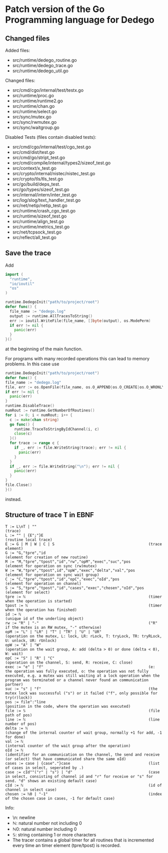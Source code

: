 # Patch version of the Go Programming language for Dedego

## Changed files
Added files:

- src/runtime/dedego_routine.go
- src/runtime/dedego_trace.go
- src/runtime/dedego_util.go

Changed files:

- src/cmd/cgo/internal/test/testx.go
- src/runtime/proc.go
- src/runtime/runtime2.go
- src/runtime/chan.go
- src/runtime/select.go
- src/sync/mutex.go
- src/sync/rwmutex.go
- src/sync/waitgroup.go

Disabled Tests (files contain disabled tests): 

- src/cmd/cgo/internal/test/cgo_test.go
- src/cmd/dist/test.go
- src/cmd/go/stript_test.go
- src/cmd/compile/internal/types2/sizeof_test.go
- src/context/x_test.go
- src/crypto/internal/nistec/nistec_test.go
- src/crypto/tls/tls_test.go
- src/go/build/deps_test.
- src/go/types/sizeof_test.go
- src/internal/intern/inter_test.go
- src/log/slog/text_handler_test.go
- src/net/netip/netip_test.go
- src/runtime/crash_cgo_test.go
- src/runtime/sizeof_test.go
- src/runtime/align_test.go
- src/runtime/metrics_test.go
- src/net/tcpsock_test.go
- src/reflect/all_test.go

## Save the trace

Add

```go
import (
  "runtime",
  "io/ioutil"
  "os"
)

runtime.DedegoInit("path/to/project/root")
defer func() {
  file_name := "dedego.log"
  output := runtime.AllTracesToString()
  err := ioutil.WriteFile(file_name, []byte(output), os.ModePerm)
  if err != nil {
    panic(err)
  }
}()
```

at the beginning of the main function. 

For programs with many recorded 
operations this can lead to memory problems. In this case use

```go
runtime.DedegoInit("path/to/project/root")
defer func() {
file_name := "dedego.log"
file, err := os.OpenFile(file_name, os.O_APPEND|os.O_CREATE|os.O_WRONLY, 0644)
if err != nil {
  panic(err)
}
runtime.DisableTrace()
numRout := runtime.GetNumberOfRoutines()
for i := 0; i < numRout; i++ {
  c := make(chan string)
  go func() {
    runtime.TraceToStringByIdChannel(i, c)
    close(c)
  }()
  for trace := range c {
    if _, err := file.WriteString(trace); err != nil {
      panic(err)
    }
  }
  if _, err := file.WriteString("\n"); err != nil {
    panic(err)
  }
}
file.Close()
}()

```

instead.

## Structure of trace T in EBNF

```ebnf
T := L\nT | ""                                                  (trace)
L := "" | {E";"}E                                               (routine local trace)
E := G | M | W | C | S                                          (trace element)
G := "G,"tpre","id                                              (element for creation of new routine)
M := "M,"tpre","tpost","id","rw","opM","exec","suc","pos        (element for operation on sync (rw)mutex)
W := "W,"tpre","tpost",id","opW","exec","delta","val","pos      (element for operation on sync wait group)
C := "C,"tpre","tpost","id","opC","exec","oId","pos             (element for operation on channel)
S := "S,"tpre","tpost","id","cases","exec","chosen","oId","pos  (element for select)
tpre := ℕ                                                       (timer when the operation is started)
tpost := ℕ                                                      (timer when the operation has finished)
id := ℕ                                                         (unique id of the underling object)
rw := "R" | "-"                                                 ("R" if the mutex is an RW mutex, "-" otherwise)
opM := "L" | "LR" | "T" | "TR" | "U" | "UR"                     (operation on the mutex, L: lock, LR: rLock, T: tryLock, TR: tryRLock, U: unlock, UR: rUnlock)
opW := "A" | "W"                                                (operation on the wait group, A: add (delta > 0) or done (delta < 0), W: wait)
opC := "S" | "R" | "C"                                          (operation on the channel, S: send, R: receive, C: close)
exec := "e" | "f"                                               (e: the operation was fully executed, o: the operation was not fully executed, e.g. a mutex was still waiting at a lock operation when the program was terminated or a channel never found an communication partner)
suc := "s" | "f"                                                (the mutex lock was successful ("s") or it failed ("f", only possible for try(r)lock))
pos := file":"line                                              (position in the code, where the operation was executed)
file := 𝕊                                                       (file path of pos)
line := ℕ                                                       (line number of pos)
delta := ℕ                                                      (change of the internal counter of wait group, normally +1 for add, -1 for done)
val := ℕ                                                        (internal counter of the wait group after the operation)
oId := ℕ                                                        (identifier for an communication on the channel, the send and receive (or select) that have communicated share the same oId)
cases := case | {case"."}case                                   (list of cases in select, seperated by .)
case := cId""("r" | "s") | "d"                                  (case in select, consisting of channel id and "r" for receive or "s" for send. "d" shows an existing default case)  
cId := ℕ                                                        (id of channel in select case)
chosen := ℕ0 | "-1"                                             (index of the chosen case in cases, -1 for default case)    
```

Info: 
- \n: newline
- ℕ: natural number not including 0
- ℕ0: natural number including 0
- 𝕊: string containing 1 or more characters
- The tracer contains a global timer for all routines that is incremented every time an timer element (tpre/tpost) is recorded.